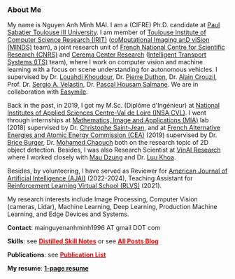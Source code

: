 ### About Me

My name is Nguyen Anh Minh MAI. I am a (CIFRE) Ph.D. candidate at [Paul Sabatier Toulouse III University](https://www.univ-tlse3.fr/english-version). I am member of [Toulouse Institute of Computer Science Research (IRIT)](https://www.irit.fr/) ([coMputational Imaging anD viSion (MINDS)](https://www.irit.fr/en/departement/dep-signals-and-images/minds-team/) team), a joint research unit of [French National Centre for Scientific Research (CNRS)](https://www.cnrs.fr/en) and [Cerema Center Research](https://www.cerema.fr/en) ([Intelligent Transport Systems (ITS)](https://www.cerema.fr/en/innovation-recherche/recherche/equipes/its-intelligent-transport-systems-towards-greater-safety-and) team), where I work on computer vision and machine learning with a focus on scene understanding for autonomous vehicles. I supervised by Dr. [Louahdi Khoudour](https://www.researchgate.net/profile/Louahdi-Khoudour), Dr. [Pierre Duthon](https://www.researchgate.net/profile/Pierre-Duthon), Dr. [Alain Crouzil](https://www.irit.fr/~Alain.Crouzil/), Prof. Dr. [Sergio A. Velastin](https://scholar.google.com/citations?user=FsE86kwAAAAJ&hl=en), Dr. [Pascal Housam Salmane](https://scholar.google.fr/citations?hl=fr&user=yvLitLEAAAAJ&view_op=list_works&sortby=pubdate). We are in collaboration with [Easymile](https://easymile.com/).

Back in the past, in 2019, I got my M.Sc. (Diplôme d'Ingénieur) at [National Institutes of Applied Sciences Centre-Val de Loire (INSA CVL)](https://www.groupe-insa.fr/en). I went through internships at [Mathematics, Image and Applications (MIA)](http://mia.univ-larochelle.fr/) lab (2018) supervised by Dr. [Christophe Saint-Jean](https://scholar.google.com/citations?user=qUEKhMUAAAAJ&hl=en), and at [French Alternative Energies and Atomic Energy Commission (CEA)](https://kalisteo.cea.fr/index.php/ai/) (2019) supervised by Dr. [Brice Burger](http://brice.burger.pagesperso-orange.fr/PageDaccueil.html?lang=en), Dr. [Mohamed Chaouch](https://www.researchgate.net/profile/Mohamed-Chaouch-2) both on the research topic of 2D object detection. Besides, I was also Research Scientist at [VinAI Research](https://www.vinai.io/) where I worked closely with [Mau Dzung](https://github.com/maudzung) and Dr. [Luu Khoa](https://scholar.google.com/citations?user=JPAl8-gAAAAJ&hl=en).

Besides, by volunteering, I have served as Reviewer for  [American Journal of Artificial Intelligence (AJAI)](/docs/Certificate_for_Reviewer.pdf) (2022-2024), Teaching Assistant for [Reinforcement Learning Virtual School (RLVS)](https://rl-vs.github.io/rlvs2021/index.html#teaching-assistants) (2021).

My research interests include Image Processing, Computer Vision (cameras, Lidar), Machine Learning, Deep Learning, Production Machine Learning, and Edge Devices and Systems.

**Contact**: mainguyenanhminh1996 AT gmail DOT com

**Skills**: see <a href="./distilled.html"><span style="color:red"><b>Distilled Skill Notes</b></span></a> or see <a href="./archive.html"><span style="color:red"><b>All Posts Blog</b></span></a>

**Publications**: see <a href="./publications.html"><span style="color:red"><b>Publication List</b></span></a>

**My resume**: **[1-page resume](/docs/cv_Nguyen_Anh_Minh_MAI.pdf)**